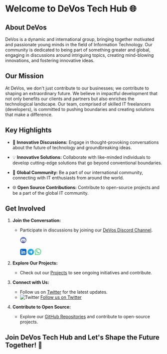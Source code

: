 # Welcome to DeVos Tech Hub 🌐

## About DeVos <a name="about-devos"></a>

DeVos is a dynamic and international group, bringing together motivated and passionate young minds in the field of Information Technology. Our community is dedicated to being part of something greater and global, engaging in discussions around intriguing topics, creating mind-blowing innovations, and fostering innovative ideas.

## Our Mission <a name="our-mission"></a>

At DeVos, we don't just contribute to our businesses; we contribute to shaping an extraordinary future. We believe in impactful development that not only benefits our clients and partners but also enriches the technological landscape. Our team, comprised of skilled IT freelancers (developers), is committed to pushing boundaries and creating solutions that make a difference.

## Key Highlights <a name="key-highlights"></a>

- 🚀 **Innovative Discussions:** Engage in thought-provoking conversations about the future of technology and groundbreaking ideas.
  
- 💡 **Innovative Solutions:** Collaborate with like-minded individuals to develop cutting-edge solutions that go beyond conventional boundaries.

- 👥 **Global Community:** Be a part of our international community, connecting with IT enthusiasts from around the world.

- 🌐 **Open Source Contributions:** Contribute to open-source projects and be a part of the global IT community.

## Get Involved <a name="get-involved"></a>

1. **Join the Conversation:**
   - Participate in discussions by joining our [DeVos Discord Channel](#).
     
     <div class="social-icons-row">
     <p>  <a href="#" target="_blank"><img src="https://github.com/DeVos0/DeVos0/blob/main/discord.png" width="20"></a></p>
       <a href="#" target="_blank"><img src="https://github.com/DeVos0/DeVos0/blob/main/linkedin.png" width="20"></a>
       <a href="#" target="_blank"><img src="https://github.com/DeVos0/DeVos0/blob/main/telegram.png" width="20"></a>
       <a href="#" target="_blank"><img src="https://github.com/DeVos0/DeVos0/blob/main/whatsapp.png" width="20"></a>
   </div>
   

    
2. **Explore Our Projects:**
   - Check out our [Projects](/projects) to see ongoing initiatives and contribute.

3. **Connect with Us:**
   - Follow us on [Twitter](https://twitter.com/DeVosTech) for the latest updates.
   - ![Twitter](images/twitter-icon.png) [Follow us on Twitter](https://twitter.com/DeVosTech)

4. **Contribute to Open Source:**
   - Explore our [GitHub Repositories](https://github.com/DeVosTech) and contribute to open-source projects.

## Join DeVos Tech Hub and Let's Shape the Future Together! 🌟
